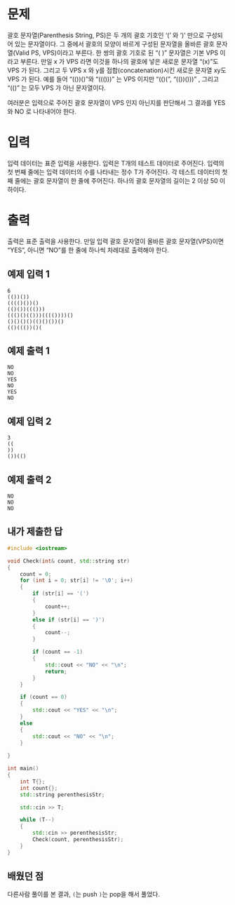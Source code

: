 문제
=========
괄호 문자열(Parenthesis String, PS)은 두 개의 괄호 기호인 ‘(’ 와 ‘)’ 만으로 구성되어 있는 문자열이다. 그 중에서 괄호의 모양이 바르게 구성된 문자열을 올바른 괄호 문자열(Valid PS, VPS)이라고 부른다. 한 쌍의 괄호 기호로 된 “( )” 문자열은 기본 VPS 이라고 부른다. 만일 x 가 VPS 라면 이것을 하나의 괄호에 넣은 새로운 문자열 “(x)”도 VPS 가 된다. 그리고 두 VPS x 와 y를 접합(concatenation)시킨 새로운 문자열 xy도 VPS 가 된다. 예를 들어 “(())()”와 “((()))” 는 VPS 이지만 “(()(”, “(())()))” , 그리고 “(()” 는 모두 VPS 가 아닌 문자열이다. 

여러분은 입력으로 주어진 괄호 문자열이 VPS 인지 아닌지를 판단해서 그 결과를 YES 와 NO 로 나타내어야 한다. 

입력
========
입력 데이터는 표준 입력을 사용한다. 입력은 T개의 테스트 데이터로 주어진다. 입력의 첫 번째 줄에는 입력 데이터의 수를 나타내는 정수 T가 주어진다. 각 테스트 데이터의 첫째 줄에는 괄호 문자열이 한 줄에 주어진다. 하나의 괄호 문자열의 길이는 2 이상 50 이하이다. 

출력
========
출력은 표준 출력을 사용한다. 만일 입력 괄호 문자열이 올바른 괄호 문자열(VPS)이면 “YES”, 아니면 “NO”를 한 줄에 하나씩 차례대로 출력해야 한다. 

예제 입력 1 
---------
```
6
(())())
(((()())()
(()())((()))
((()()(()))(((())))()
()()()()(()()())()
(()((())()(
```
예제 출력 1 
---------
```
NO
NO
YES
NO
YES
NO
```
예제 입력 2 
--------
```
3
((
))
())(()
```
예제 출력 2 
--------
```
NO
NO
NO
```

내가 제출한 답
----------
```cpp
#include <iostream>

void Check(int& count, std::string str)
{
	count = 0;
	for (int i = 0; str[i] != '\0'; i++)
	{
		if (str[i] == '(')
		{
			count++;
		}
		else if (str[i] == ')')
		{
			count--;
		}

		if (count == -1)
		{
			std::cout << "NO" << "\n";
			return;
		}
	}

	if (count == 0)
	{
		std::cout << "YES" << "\n";
	}
	else
	{
		std::cout << "NO" << "\n";
	}
	
}

int main()
{
	int T{};
	int count{};
	std::string perenthesisStr;

	std::cin >> T;

	while (T--)
	{
		std::cin >> perenthesisStr;
		Check(count, perenthesisStr);
	}
}
```

배웠던 점
----------
다른사람 풀이를 본 결과, `(`는 push `)`는 pop을 해서 풀었다.
